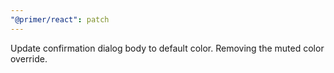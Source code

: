 ```yaml
---
"@primer/react": patch
---
```


Update confirmation dialog body to default color. Removing the muted color override.

